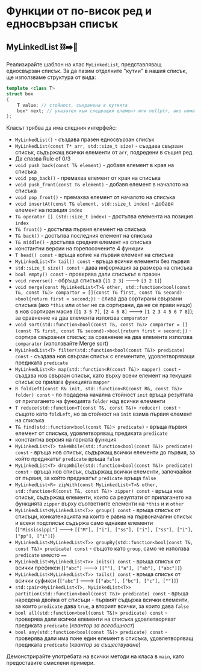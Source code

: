 # Функции от по-висок ред и едносвързан списък

## MyLinkedList :chains::arrow_right::scroll:	

Реализирайте шаблон на клас `MyLinkedList`, представляващ едносвързан списък. За да пазим отделните "кутии" в нашия списък, ще използваме структура от вида:

```c++
template <class T>
struct box
{
    T value; // стойност, съхранена в кутията
    box* next; // указател към следващия елемент или nullptr, ако няма такъв
};
```

Класът трябва да има следния интерфейс:
- `MyLinkedList()` - създава празен едносвързан списък
- `MyLinkedList(const T* arr, std::size_t size)` - създава свързан списък, съдържащ всички елементи от `arr`, подредени в същия ред
- Да спазва Rule of 0/3
- `void push_back(const T& element)` - добавя елемент в края на списъка
- `void pop_back()` - премахва елемент от края на списъка
- `void push_front(const T& element)` - добавя елемент в началото на списъка
- `void pop_front()` - премахва елемент от началото на списъка
- `void insertAt(const T& element, std::size_t index)` - добавя елемент на позиция `index`
- `T& operator [] (std::size_t index)` - достъпва елемента на позиция `index`
- `T& front()` - достъпва първия елемент на списъка
- `T& back()` - достъпва последния елемент на списъка
- `T& middle()` - достъпва средния елемент на списъка
- константни версии на горепосочените 4 функции
- `T head() const` - връща копие на първия елемент на списъка
- `MyLinkedList<T> tail() const` - връща всички елементи без първия
- `std::size_t size() const` - дава информация за размера на списъка
- `bool empty() const` - проверява дали списъкът е празен
- `void reverse()` - обръща списъка (`[1 2 3]` ---> `[3 2 1]`)
- `void merge(const MyLinkedList<T>& other, std::function<bool(const T&, const T&)> compartor = [](const T& first, const T& second)->bool{return first < second;})` - слива два сортирани свързани списъка (ако `*this` или `other` не са сортирани, да не се прави нищо) в нов сортиран масив (`[1 3 5 7]`, `[2 4 6 8]` ---> `[1 2 3 4 5 6 7 8]`); за сравнение на два елемента използва `comparator`
- `void sort(std::function<bool(const T&, const T&)> compartor = [](const T& first, const T& second)->bool{return first < second;})` - сортира свързания списък; за сравнение на два елемента използва `comparator` (използвайте Merge sort)
- `MyLinkedList<T> filter(std::function<bool(const T&)> predicate) const` - създава нов свързан списък с елементите, удовлетворяващи предиката `predicate`
- `MyLinkedList<R> map(std::function<R(const T&)> mapper) const` - създава нов свързан списък, като върху всеки елемент на текущия списък се прилага функцията `mapper`
- `R foldLeft(const R& init, std::function<R(const R&, const T&)> folder) const` - по подадена начална стойност `init` връща резултата от прилагането на функцията `folder` над всички елементи
- `T reduce(std::function<T(const T&, const T&)> reducer) const` - същото като `foldLeft`, но за стойност на `init` взима първия елемент на списъка
- `T& find(std::function<bool(const T&)> predicate)` - връща първия елемент от списъка, удовлетворяващ предиката `predicate`
- константна версия на горната функция
- `MyLinkedList<T> takeWhile(std::function<bool(const T&)> predicate) const` - връща нов списък, съдържащ всички елементи до първия, за който предикатът `predicate` връща `false`
- `MyLinkedList<T> dropWhile(std::function<bool(const T&)> predicate) const` - връща нов списък, съдържащ всички елементи, започвайки от първия, за който предикатът `predicate` връща `false`
- `MyLinkedList<R> zipWith(const MyLinkedList<T>& other, std::function<R(const T&, const T&)> zipper) const` - връща нов списък, съдържащ елементи, които са резултати от прилагането на функцията `zipper` върху съответните елементи на `*this` и и `other`
- `MyLinkedList<MyLinkedList<T>> group() const` - връща списък от списъци, конкатенацията на които е равна на първоначални списък и всеки подсписък съдържа само еднакви елементи (`["Mississippi"]` ---> `[["M"], ["i"], ["ss"], ["i"], ["ss"], ["i"], ["pp"], ["i"]]`)
- `MyLinkedList<MyLinkedList<T>> groupBy(std::function<bool(const T&, const T&)> predicate) const` - същото като `group`, само че използва `predicate` вместо `==`
- `MyLinkedList<MyLinkedList<T>> inits() const` - връща списък от всички префикси (`["abc"]` ---> `[[""], ["a"], ["ab"], ["abc"]]`)
- `MyLinkedList<MyLinkedList<T>> tails() const` - връща списък от всички суфикси (`["abc"]` ---> `[["abc"], ["bc"], ["c"], [""]]`)
- `std::pair<MyLinkedList<T>, MyLinkedList<T>> partition(std::function<bool(const T&)> predicate) const` - връща наредена двойка от списъци - първият съдържа всички елементи, за които `predicate` дава `true`, а вторият всички, за които дава `false`
- `bool all(std::function<bool(const T&)> predicate) const` - проверява дали всички елементи на списъка удовлетворяват предиката `predicate` (*квантор за всеобщност*)
- `bool any(std::function<bool(const T&)> predicate) const` - проверява дали има поне един елемент в списъка, удовлетворяващ предиката `predicate` (*квантор за съществуване*)

Демонстрирайте употребата на всички методи на класа в `main`, като предоставите смислени примери.
